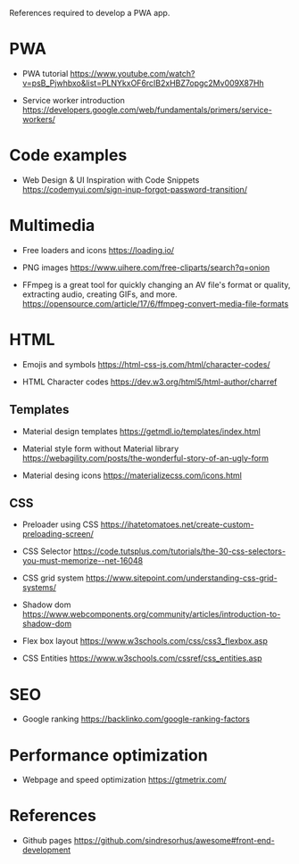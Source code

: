 References required to develop a PWA app.

# PWA

* PWA tutorial
https://www.youtube.com/watch?v=psB_Pjwhbxo&list=PLNYkxOF6rcIB2xHBZ7opgc2Mv009X87Hh

* Service worker introduction
https://developers.google.com/web/fundamentals/primers/service-workers/


# Code examples

* Web Design & UI Inspiration with Code Snippets
https://codemyui.com/sign-inup-forgot-password-transition/

# Multimedia

* Free loaders and icons 
https://loading.io/

* PNG images
https://www.uihere.com/free-cliparts/search?q=onion

* FFmpeg is a great tool for quickly changing an AV file's format or quality, extracting audio, creating GIFs, and more.
https://opensource.com/article/17/6/ffmpeg-convert-media-file-formats

# HTML

* Emojis and symbols 
https://html-css-js.com/html/character-codes/

* HTML Character codes
https://dev.w3.org/html5/html-author/charref

## Templates

* Material design templates
https://getmdl.io/templates/index.html

* Material style form without Material library
https://webagility.com/posts/the-wonderful-story-of-an-ugly-form

* Material desing icons
https://materializecss.com/icons.html

## CSS

* Preloader using CSS
https://ihatetomatoes.net/create-custom-preloading-screen/

* CSS Selector 
https://code.tutsplus.com/tutorials/the-30-css-selectors-you-must-memorize--net-16048

* CSS grid system
https://www.sitepoint.com/understanding-css-grid-systems/

* Shadow dom 
https://www.webcomponents.org/community/articles/introduction-to-shadow-dom

* Flex box layout
https://www.w3schools.com/css/css3_flexbox.asp

* CSS Entities
https://www.w3schools.com/cssref/css_entities.asp


# SEO

* Google ranking
https://backlinko.com/google-ranking-factors

# Performance optimization

* Webpage and speed optimization
https://gtmetrix.com/

# References

* Github pages
https://github.com/sindresorhus/awesome#front-end-development





